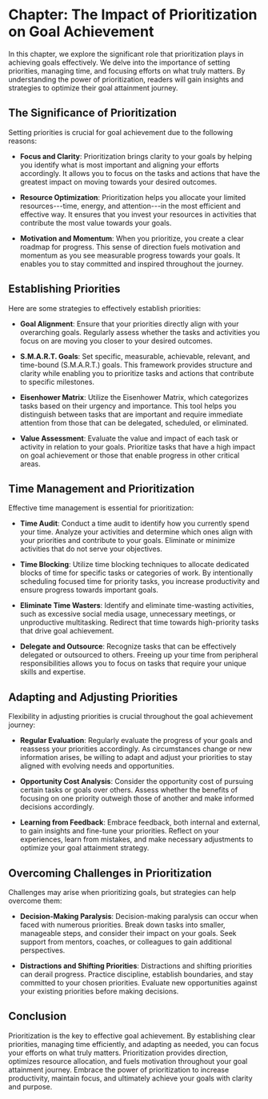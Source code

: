 Chapter: The Impact of Prioritization on Goal Achievement
=========================================================

In this chapter, we explore the significant role that prioritization plays in achieving goals effectively. We delve into the importance of setting priorities, managing time, and focusing efforts on what truly matters. By understanding the power of prioritization, readers will gain insights and strategies to optimize their goal attainment journey.

The Significance of Prioritization
----------------------------------

Setting priorities is crucial for goal achievement due to the following reasons:

* **Focus and Clarity**: Prioritization brings clarity to your goals by helping you identify what is most important and aligning your efforts accordingly. It allows you to focus on the tasks and actions that have the greatest impact on moving towards your desired outcomes.

* **Resource Optimization**: Prioritization helps you allocate your limited resources---time, energy, and attention---in the most efficient and effective way. It ensures that you invest your resources in activities that contribute the most value towards your goals.

* **Motivation and Momentum**: When you prioritize, you create a clear roadmap for progress. This sense of direction fuels motivation and momentum as you see measurable progress towards your goals. It enables you to stay committed and inspired throughout the journey.

Establishing Priorities
-----------------------

Here are some strategies to effectively establish priorities:

* **Goal Alignment**: Ensure that your priorities directly align with your overarching goals. Regularly assess whether the tasks and activities you focus on are moving you closer to your desired outcomes.

* **S.M.A.R.T. Goals**: Set specific, measurable, achievable, relevant, and time-bound (S.M.A.R.T.) goals. This framework provides structure and clarity while enabling you to prioritize tasks and actions that contribute to specific milestones.

* **Eisenhower Matrix**: Utilize the Eisenhower Matrix, which categorizes tasks based on their urgency and importance. This tool helps you distinguish between tasks that are important and require immediate attention from those that can be delegated, scheduled, or eliminated.

* **Value Assessment**: Evaluate the value and impact of each task or activity in relation to your goals. Prioritize tasks that have a high impact on goal achievement or those that enable progress in other critical areas.

Time Management and Prioritization
----------------------------------

Effective time management is essential for prioritization:

* **Time Audit**: Conduct a time audit to identify how you currently spend your time. Analyze your activities and determine which ones align with your priorities and contribute to your goals. Eliminate or minimize activities that do not serve your objectives.

* **Time Blocking**: Utilize time blocking techniques to allocate dedicated blocks of time for specific tasks or categories of work. By intentionally scheduling focused time for priority tasks, you increase productivity and ensure progress towards important goals.

* **Eliminate Time Wasters**: Identify and eliminate time-wasting activities, such as excessive social media usage, unnecessary meetings, or unproductive multitasking. Redirect that time towards high-priority tasks that drive goal achievement.

* **Delegate and Outsource**: Recognize tasks that can be effectively delegated or outsourced to others. Freeing up your time from peripheral responsibilities allows you to focus on tasks that require your unique skills and expertise.

Adapting and Adjusting Priorities
---------------------------------

Flexibility in adjusting priorities is crucial throughout the goal achievement journey:

* **Regular Evaluation**: Regularly evaluate the progress of your goals and reassess your priorities accordingly. As circumstances change or new information arises, be willing to adapt and adjust your priorities to stay aligned with evolving needs and opportunities.

* **Opportunity Cost Analysis**: Consider the opportunity cost of pursuing certain tasks or goals over others. Assess whether the benefits of focusing on one priority outweigh those of another and make informed decisions accordingly.

* **Learning from Feedback**: Embrace feedback, both internal and external, to gain insights and fine-tune your priorities. Reflect on your experiences, learn from mistakes, and make necessary adjustments to optimize your goal attainment strategy.

Overcoming Challenges in Prioritization
---------------------------------------

Challenges may arise when prioritizing goals, but strategies can help overcome them:

* **Decision-Making Paralysis**: Decision-making paralysis can occur when faced with numerous priorities. Break down tasks into smaller, manageable steps, and consider their impact on your goals. Seek support from mentors, coaches, or colleagues to gain additional perspectives.

* **Distractions and Shifting Priorities**: Distractions and shifting priorities can derail progress. Practice discipline, establish boundaries, and stay committed to your chosen priorities. Evaluate new opportunities against your existing priorities before making decisions.

Conclusion
----------

Prioritization is the key to effective goal achievement. By establishing clear priorities, managing time efficiently, and adapting as needed, you can focus your efforts on what truly matters. Prioritization provides direction, optimizes resource allocation, and fuels motivation throughout your goal attainment journey. Embrace the power of prioritization to increase productivity, maintain focus, and ultimately achieve your goals with clarity and purpose.
